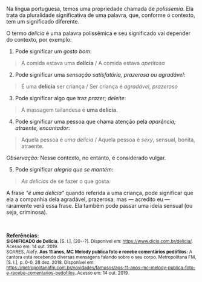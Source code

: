 Na língua portuguesa, temos uma propriedade chamada de *polissemia*. Ela trata da pluralidade significativa de uma palavra, que, conforme o contexto, tem um significado diferente.

O termo *delícia* é uma palavra polissêmica e seu significado vai depender do contexto, por exemplo:

1) Pode significar um *gosto bom*:

 > A comida estava uma **delícia** / A comida estava *apetitosa*

2) Pode significar uma *sensação satisfatória, prazerosa ou agradável*:

 > É uma **delícia** ser criança / Ser criança é *agradável*, *prazeroso*

3) Pode significar algo que traz *prazer; deleite*:

 > A massagem tailandesa é **uma delícia**.

4) Pode significar uma pessoa que chama atenção pela *aparência; atraente, encantador*:

 > Aquela pessoa é *uma delícia* / Aquela pessoa é *sexy*, sensual, bonita, atraente.

*Observação:* Nesse contexto, no entanto, é considerado vulgar.

5) Pode significar *alegria que se mantém*:

 > *As delicias* de se fazer o que gosta.

A frase *"é uma delícia"* quando referida a uma criança, pode significar que ela a companhia dela agradável, prazerosa; mas — acredito eu — raramente verá essa frase. Ela também pode passar uma ideia sensual (ou seja, criminosa).

<br>

**Referências:** <br>
<sup>**SIGNIFICADO de Delícia.** [S. l.], [20--?]. Disponível em: https://www.dicio.com.br/delicia/. Acesso em: 14 out. 2019.</sup><br>
<sup>SOARES, Alefy. **Aos 11 anos, MC Melody publica foto e recebe comentários pedófilos**: A cantora está recebendo diversas mensagens falando sobre o seu corpo. Metropolitana FM, [S. l.], p. 0-0, 28 dez. 2018. Disponível em: https://metropolitanafm.com.br/novidades/famosos/aos-11-anos-mc-melody-publica-foto-e-recebe-comentarios-pedofilos. Acesso em: 14 out. 2019.</sup>
